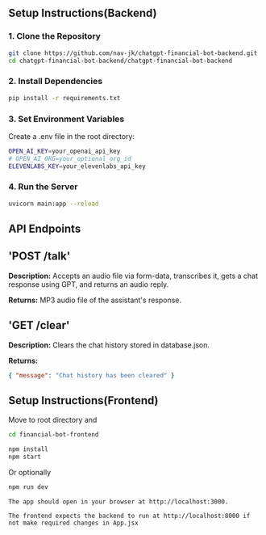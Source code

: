 ##  Setup Instructions(Backend)

### 1. Clone the Repository

```bash
git clone https://github.com/nav-jk/chatgpt-financial-bot-backend.git
cd chatgpt-financial-bot-backend/chatgpt-financial-bot-backend
```

### 2. Install Dependencies

```bash
pip install -r requirements.txt
```
### 3. Set Environment Variables

Create a .env file in the root directory:

```bash
OPEN_AI_KEY=your_openai_api_key
# OPEN_AI_ORG=your_optional_org_id
ELEVENLABS_KEY=your_elevenlabs_api_key
```

### 4. Run the Server
```bash
uvicorn main:app --reload
```
##  API Endpoints
## 'POST /talk'

**Description:**
Accepts an audio file via form-data, transcribes it, gets a chat response using GPT, and returns an audio reply.

**Returns:**
MP3 audio file of the assistant's response.

## 'GET /clear'

**Description:**
Clears the chat history stored in database.json.

**Returns:**
```json
{ "message": "Chat history has been cleared" }
```
##  Setup Instructions(Frontend)

Move to root directory and 
```bash
cd financial-bot-frontend
```

```bash
npm install
npm start
```
Or optionally
```bash
npm run dev
```

```The app should open in your browser at http://localhost:3000.```

```The frontend expects the backend to run at http://localhost:8000 if not make required changes in App.jsx```
